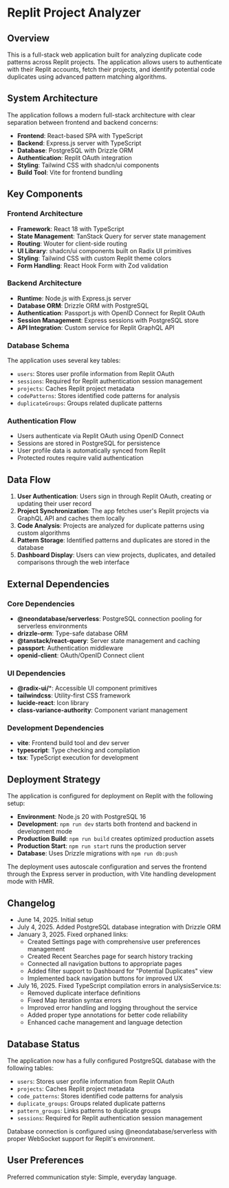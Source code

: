 # Replit Project Analyzer

## Overview

This is a full-stack web application built for analyzing duplicate code patterns across Replit projects. The application allows users to authenticate with their Replit accounts, fetch their projects, and identify potential code duplicates using advanced pattern matching algorithms.

## System Architecture

The application follows a modern full-stack architecture with clear separation between frontend and backend concerns:

- **Frontend**: React-based SPA with TypeScript
- **Backend**: Express.js server with TypeScript
- **Database**: PostgreSQL with Drizzle ORM
- **Authentication**: Replit OAuth integration
- **Styling**: Tailwind CSS with shadcn/ui components
- **Build Tool**: Vite for frontend bundling

## Key Components

### Frontend Architecture
- **Framework**: React 18 with TypeScript
- **State Management**: TanStack Query for server state management
- **Routing**: Wouter for client-side routing
- **UI Library**: shadcn/ui components built on Radix UI primitives
- **Styling**: Tailwind CSS with custom Replit theme colors
- **Form Handling**: React Hook Form with Zod validation

### Backend Architecture
- **Runtime**: Node.js with Express.js server
- **Database ORM**: Drizzle ORM with PostgreSQL
- **Authentication**: Passport.js with OpenID Connect for Replit OAuth
- **Session Management**: Express sessions with PostgreSQL store
- **API Integration**: Custom service for Replit GraphQL API

### Database Schema
The application uses several key tables:
- `users`: Stores user profile information from Replit OAuth
- `sessions`: Required for Replit authentication session management
- `projects`: Caches Replit project metadata
- `codePatterns`: Stores identified code patterns for analysis
- `duplicateGroups`: Groups related duplicate patterns

### Authentication Flow
- Users authenticate via Replit OAuth using OpenID Connect
- Sessions are stored in PostgreSQL for persistence
- User profile data is automatically synced from Replit
- Protected routes require valid authentication

## Data Flow

1. **User Authentication**: Users sign in through Replit OAuth, creating or updating their user record
2. **Project Synchronization**: The app fetches user's Replit projects via GraphQL API and caches them locally
3. **Code Analysis**: Projects are analyzed for duplicate patterns using custom algorithms
4. **Pattern Storage**: Identified patterns and duplicates are stored in the database
5. **Dashboard Display**: Users can view projects, duplicates, and detailed comparisons through the web interface

## External Dependencies

### Core Dependencies
- **@neondatabase/serverless**: PostgreSQL connection pooling for serverless environments
- **drizzle-orm**: Type-safe database ORM
- **@tanstack/react-query**: Server state management and caching
- **passport**: Authentication middleware
- **openid-client**: OAuth/OpenID Connect client

### UI Dependencies
- **@radix-ui/***: Accessible UI component primitives
- **tailwindcss**: Utility-first CSS framework
- **lucide-react**: Icon library
- **class-variance-authority**: Component variant management

### Development Dependencies
- **vite**: Frontend build tool and dev server
- **typescript**: Type checking and compilation
- **tsx**: TypeScript execution for development

## Deployment Strategy

The application is configured for deployment on Replit with the following setup:
- **Environment**: Node.js 20 with PostgreSQL 16
- **Development**: `npm run dev` starts both frontend and backend in development mode
- **Production Build**: `npm run build` creates optimized production assets
- **Production Start**: `npm run start` runs the production server
- **Database**: Uses Drizzle migrations with `npm run db:push`

The deployment uses autoscale configuration and serves the frontend through the Express server in production, with Vite handling development mode with HMR.

## Changelog

- June 14, 2025. Initial setup
- July 4, 2025. Added PostgreSQL database integration with Drizzle ORM
- January 3, 2025. Fixed orphaned links:
  - Created Settings page with comprehensive user preferences management
  - Created Recent Searches page for search history tracking
  - Connected all navigation buttons to appropriate pages
  - Added filter support to Dashboard for "Potential Duplicates" view
  - Implemented back navigation buttons for improved UX
- July 16, 2025. Fixed TypeScript compilation errors in analysisService.ts:
  - Removed duplicate interface definitions
  - Fixed Map iteration syntax errors
  - Improved error handling and logging throughout the service
  - Added proper type annotations for better code reliability
  - Enhanced cache management and language detection

## Database Status

The application now has a fully configured PostgreSQL database with the following tables:
- `users`: Stores user profile information from Replit OAuth
- `projects`: Caches Replit project metadata
- `code_patterns`: Stores identified code patterns for analysis
- `duplicate_groups`: Groups related duplicate patterns
- `pattern_groups`: Links patterns to duplicate groups
- `sessions`: Required for Replit authentication session management

Database connection is configured using @neondatabase/serverless with proper WebSocket support for Replit's environment.

## User Preferences

Preferred communication style: Simple, everyday language.